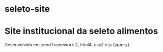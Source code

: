 seleto-site
===========

Site institucional da seleto alimentos
======================================

Desenvolvido em zend framework 2, html4, css2 e js (jquery).
